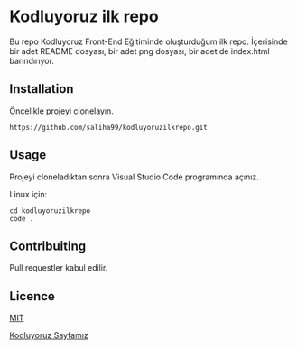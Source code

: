 # Kodluyoruz ilk repo

Bu repo Kodluyoruz Front-End Eğitiminde oluşturduğum ilk repo. İçerisinde bir adet README dosyası, bir adet png dosyası, bir adet de index.html barındırıyor.

## Installation

Öncelikle projeyi clonelayın.

```
https://github.com/saliha99/kodluyoruzilkrepo.git
```

## Usage

Projeyi cloneladıktan sonra Visual Studio Code programında açınız.

Linux için:

```
cd kodluyoruzilkrepo
code .
```

## Contribuiting

Pull requestler kabul edilir. 

## Licence

[MIT](https://choosealicense.com/licenses/mit/)

[Kodluyoruz Sayfamız](github.png)

